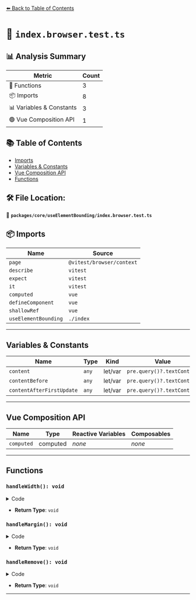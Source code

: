 [⬅️ Back to Table of Contents](../../../index.md)

# 📄 `index.browser.test.ts`

## 📊 Analysis Summary

| Metric | Count |
|--------|-------|
| 🔧 Functions | 3 |
| 📦 Imports | 8 |
| 📊 Variables & Constants | 3 |
| 🟢 Vue Composition API | 1 |

## 📚 Table of Contents

- [Imports](#imports)
- [Variables & Constants](#variables-constants)
- [Vue Composition API](#vue-composition-api)
- [Functions](#functions)

## 🛠️ File Location:
📂 **`packages/core/useElementBounding/index.browser.test.ts`**

## 📦 Imports

| Name | Source |
|------|--------|
| `page` | `@vitest/browser/context` |
| `describe` | `vitest` |
| `expect` | `vitest` |
| `it` | `vitest` |
| `computed` | `vue` |
| `defineComponent` | `vue` |
| `shallowRef` | `vue` |
| `useElementBounding` | `./index` |


---

## Variables & Constants

| Name | Type | Kind | Value | Exported |
|------|------|------|-------|----------|
| `content` | `any` | let/var | `pre.query()?.textContent` | ✗ |
| `contentBefore` | `any` | let/var | `pre.query()?.textContent` | ✗ |
| `contentAfterFirstUpdate` | `any` | let/var | `pre.query()?.textContent` | ✗ |


---

## Vue Composition API

| Name | Type | Reactive Variables | Composables |
|------|------|-------------------|-------------|
| `computed` | computed | *none* | *none* |


---

## Functions

### `handleWidth(): void`

<details><summary>Code</summary>

```ts
() => {
      width.value = '34px'
    }
```
</details>

- **Return Type**: `void`
### `handleMargin(): void`

<details><summary>Code</summary>

```ts
() => {
      margin.value = '69px'
    }
```
</details>

- **Return Type**: `void`
### `handleRemove(): void`

<details><summary>Code</summary>

```ts
() => {
      hasElement.value = false
    }
```
</details>

- **Return Type**: `void`

---